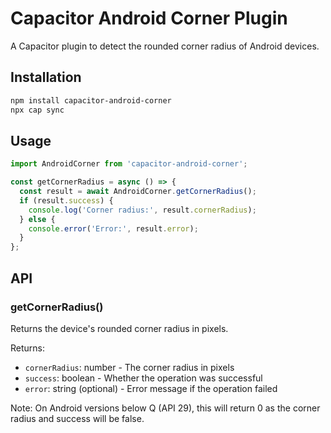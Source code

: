 # Capacitor Android Corner Plugin

A Capacitor plugin to detect the rounded corner radius of Android devices.

## Installation

```bash
npm install capacitor-android-corner
npx cap sync
```

## Usage

```typescript
import AndroidCorner from 'capacitor-android-corner';

const getCornerRadius = async () => {
  const result = await AndroidCorner.getCornerRadius();
  if (result.success) {
    console.log('Corner radius:', result.cornerRadius);
  } else {
    console.error('Error:', result.error);
  }
};
```

## API

### getCornerRadius()

Returns the device's rounded corner radius in pixels.

Returns:
- `cornerRadius`: number - The corner radius in pixels
- `success`: boolean - Whether the operation was successful
- `error`: string (optional) - Error message if the operation failed

Note: On Android versions below Q (API 29), this will return 0 as the corner radius and success will be false.
